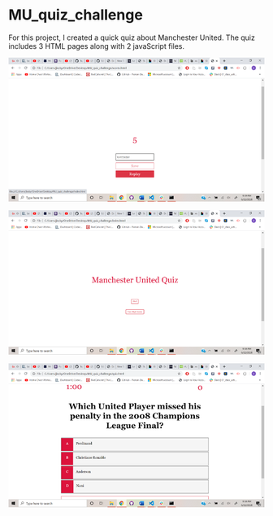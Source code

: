 # MU_quiz_challenge

For this project, I created a quick quiz about Manchester United. The quiz includes 3 HTML pages along with 2 javaScript files. 

![](/assets/images/screenshot7.png)

![](/assets/images/screenshot8.png)

![](/assets/images/Screenshot9.png)


